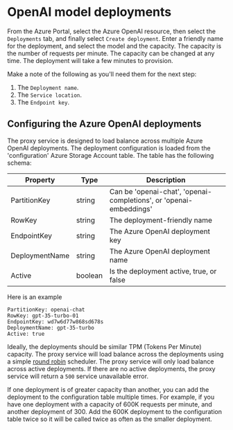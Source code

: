 # OpenAI model deployments

From the Azure Portal, select the Azure OpenAI resource, then select the `Deployments` tab, and finally select `Create deployment`. Enter a friendly name for the deployment, and select the model and the capacity. The capacity is the number of requests per minute. The capacity can be changed at any time. The deployment will take a few minutes to provision.

Make a note of the following as you'll need them for the next step:

1. The `Deployment name`.
2. The `Service location`.
3. The `Endpoint key`.

## Configuring the Azure OpenAI deployments

The proxy service is designed to load balance across multiple Azure OpenAI deployments. The deployment configuration is loaded from the 'configuration' Azure Storage Account table. The table has the following schema:

| Property       | Type    | Description                                             |
| -------------- | ------- | ------------------------------------------------------- |
| PartitionKey   | string  | Can be 'openai-chat', 'openai-completions', or 'openai-embeddings' |
| RowKey         | string  | The deployment-friendly name                            |
| EndpointKey    | string  | The Azure OpenAI deployment key                         |
| DeploymentName | string  | The Azure OpenAI deployment name                        |
| Active         | boolean | Is the deployment active, true, or false                |

Here is an example

```text
PartitionKey: openai-chat
RowKey: gpt-35-turbo-01
EndpointKey: wd7w6d77w868sd678s
DeploymentName: gpt-35-turbo
Active: true
```

Ideally, the deployments should be similar TPM (Tokens Per Minute) capacity. The proxy service will load balance across the deployments using a simple [round robin](https://en.wikipedia.org/wiki/Round-robin_scheduling) scheduler. The proxy service will only load balance across active deployments. If there are no active deployments, the proxy service will return a `500` service unavailable error.

If one deployment is of greater capacity than another, you can add the deployment to the configuration table multiple times. For example, if you have one deployment with a capacity of 600K requests per minute, and another deployment of 300. Add the 600K deployment to the configuration table twice so it will be called twice as often as the smaller deployment.
